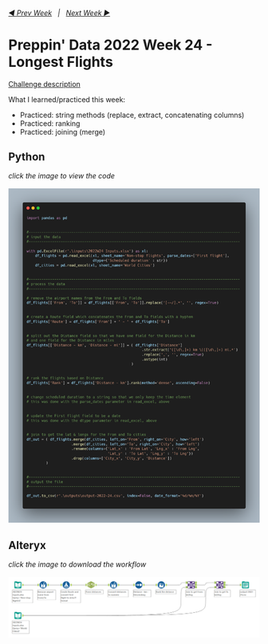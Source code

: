 <h6><a href="..\preppin-data-2022-23\README.md">◀  Prev Week</a>&nbsp;&nbsp;&nbsp;|&nbsp;&nbsp;&nbsp;<a href="..\preppin-data-2022-25\README.md">Next Week  ▶</a></h6>

# Preppin' Data 2022 Week 24 - Longest Flights

[Challenge description](https://preppindata.blogspot.com/2022/06/2022-week-24-longest-flights.html
)

What I learned/practiced this week:
* Practiced: string methods (replace, extract, concatenating columns)
* Practiced: ranking
* Practiced: joining (merge)

## Python
<i>click the image to view the code</i><br>
<br>
<a href="preppin-data-2022-24.py">
<img src="img-python-code-2022-24.png?raw=true" alt="Python code">
</a>

## Alteryx
<i>click the image to download the workflow</i><br>
<br>
<a href="preppin-data-2022-24.yxzp">
<img src="img-alteryx-2022-24.png?raw=true" alt="Alteryx workflow">
</a>